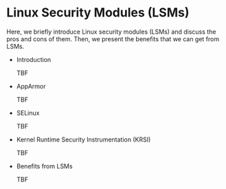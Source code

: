 # Linux Security Modules (LSMs)

Here, we briefly introduce Linux security modules (LSMs) and discuss the pros and cons of them. Then, we present the benefits that we can get from LSMs.

- Introduction

    TBF

- AppArmor

    TBF

- SELinux

    TBF

- Kernel Runtime Security Instrumentation (KRSI)

    TBF

- Benefits from LSMs

    TBF

